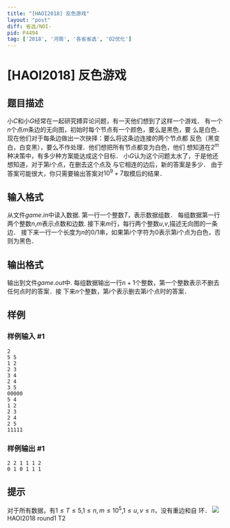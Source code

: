```yaml
---
title: "[HAOI2018] 反色游戏"
layout: "post"
diff: 省选/NOI-
pid: P4494
tag: ['2018', '河南', '各省省选', 'O2优化']
---
```

# [HAOI2018] 反色游戏
## 题目描述

小$C$和小$G$经常在一起研究搏弈论问题，有一天他们想到了这样一个游戏．
有一个$n$个点$m$条边的无向图，初始时每个节点有一个颜色，要么是黑色，要
么是白色．现在他们对于每条边做出一次抉择：要么将这条边连接的两个节点都
反色（黑变白，白变黑），要么不作处理．他们想把所有节点都变为白色，他们
想知道在$2^m$种决策中，有多少种方案能达成这个目标．
小$G$认为这个问题太水了，于是他还想知道，对于第$i$个点，在删去这个点及
与它相连的边后，新的答案是多少．
由于答案可能很大，你只需要输出答案对$10^9+7$取模后的结果．
## 输入格式

从文件$game.in$中读入数据.
第一行一个整数$T$，表示数据组数．
每组数据第一行两个整数$n$,$m$表示点数和边数.
接下来$m$行，每行两个整数$u$,$v$,描述无向图的一条边．
接下来一行一个长度为$n$的$0/1$串，如果第$i$个字符为$0$表示第$i$个点为白色，否
则为黑色．
## 输出格式

输出到文件$game.out$中.
每组数据输出一行$n+1$个整数，第一个整数表示不删去任何点时的答案．接
下来$n$个整数，第$i$个表示删去第$i$个点时的答案．
## 样例

### 样例输入 #1
```
2
5 5
1 2
2 3
3 4
2 4
3 5
00000
5 4
1 2
2 3
2 4
2 5
11111
```
### 样例输出 #1
```
2 2 1 1 1 2
0 1 0 1 1 1
```
## 提示

对于所有数据，有$1\le T\le5$,$1\le n,m\le10^5$,$1\le u,v\le n$，没有重边和自
环．
![](https://cdn.luogu.com.cn/upload/pic/18145.png)
HAOI2018 round1 T2
